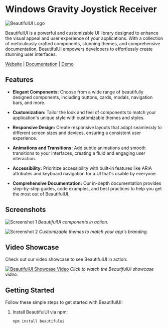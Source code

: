 # Windows Gravity Joystick Receiver

![BeautifulUI Logo](https://drive.google.com/uc?export=download&id=1cbYncJ8iKk0VeEiuJpLFxZQlM1WuNKRX)

BeautifulUI is a powerful and customizable UI library designed to enhance the visual appeal and user experience of your applications. With a collection of meticulously crafted components, stunning themes, and comprehensive documentation, BeautifulUI empowers developers to effortlessly create stunning user interfaces.

[Website](https://www.beautifului-library.com) | [Documentation](https://www.beautifului-library.com/docs) | [Demo](https://www.beautifului-library.com/demo)

## Features

- **Elegant Components:** Choose from a wide range of beautifully designed components, including buttons, cards, modals, navigation bars, and more.

- **Customization:** Tailor the look and feel of components to match your application's unique style with customizable themes and styles.

- **Responsive Design:** Create responsive layouts that adapt seamlessly to different screen sizes and devices, ensuring a consistent user experience.

- **Animations and Transitions:** Add subtle animations and smooth transitions to your interfaces, creating a fluid and engaging user interaction.

- **Accessibility:** Prioritize accessibility with built-in features like ARIA attributes and keyboard navigation for a UI that's usable by everyone.

- **Comprehensive Documentation:** Our in-depth documentation provides step-by-step guides, code examples, and best practices to help you get the most out of BeautifulUI.

## Screenshots

![Screenshot 1](https://example.com/images/screenshot1.png)
*BeautifulUI components in action.*

![Screenshot 2](https://example.com/images/screenshot2.png)
*Customizable themes to match your app's branding.*

## Video Showcase

Check out our video showcase to see BeautifulUI in action:

[![BeautifulUI Showcase Video](https://example.com/images/video_thumbnail.png)](https://www.youtube.com/watch?v=your_video_id)
*Click to watch the BeautifulUI showcase video.*

## Getting Started

Follow these simple steps to get started with BeautifulUI:

1. Install BeautifulUI via npm:
   ```bash
   npm install beautifului

